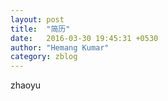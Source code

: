 ```yaml
---
layout: post
title:  "简历"
date:   2016-03-30 19:45:31 +0530
author: "Hemang Kumar"
category: zblog
---
```

zhaoyu
<!-- categories: zblog essay -->